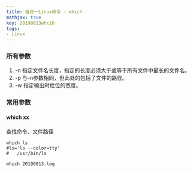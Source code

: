 ```yaml
---
title: 每日一Linux命令 - which
mathjax: true
key: 20190813whcih
tags:
- Linux
---
```

### 所有参数
1. -n 指定文件名长度，指定的长度必须大于或等于所有文件中最长的文件名。
2. -p 与-n参数相同，但此处的包括了文件的路径。
3. -w 指定输出时栏位的宽度。

### 常用参数
#### which xx
查找命令、文件路径
```
which ls
#ls='ls --color=tty'
#	/usr/bin/ls

which 20190813.log
```